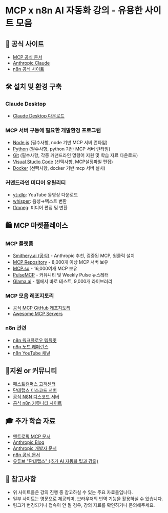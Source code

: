 # MCP x n8n AI 자동화 강의 - 유용한 사이트 모음

## 📌 공식 사이트

- [MCP 공식 문서](https://modelcontextprotocol.io/)
- [Anthropic Claude](https://claude.ai/)
- [n8n 공식 사이트](https://n8n.io/)

## 🛠️ 설치 및 환경 구축

### Claude Desktop
- [Claude Desktop 다운로드](https://claude.ai/download)

### MCP 서버 구동에 필요한 개발환경 프로그램
- [Node.js](https://nodejs.org/) (필수사항, node 기반 MCP 서버 런타임)
- [Python](https://www.python.org/) (필수사항, python 기반 MCP 서버 런타임)
- [Git](https://git-scm.com/) (필수사항, 각종 커맨드라인 명령어 지원 및 학습 자료 다운로드)
- [Visual Studio Code](https://code.visualstudio.com/) (선택사항, MCP설정파일 편집)
- [Docker](https://www.docker.com/) (선택사항, docker 기반 mcp 서버 설치)

### 커맨드라인 미디어 유틸리티
- [yt-dlp](https://github.com/yt-dlp/yt-dlp): YouTube 동영상 다운로드
- [whisper](https://github.com/openai/whisper): 음성→텍스트 변환
- [ffmpeg](https://ffmpeg.org/): 미디어 편집 및 변환

## 🛍️ MCP 마켓플레이스

### MCP 플랫폼
- [Smithery.ai (공식)](https://smithery.ai/) - Anthropic 추천, 검증된 MCP, 원클릭 설치
- [MCP Repository](https://mcprepository.com/) - 8,000개 이상 MCP 서버 보유
- [MCP.so](https://mcp.so) - 16,000여개 MCP 보유
- [PulseMCP](https://www.pulsemcp.com/) - 커뮤니티 및 Weekly Pulse 뉴스레터
- [Glama.ai](https://glama.ai/mcp) - 웹에서 바로 테스트, 9,000개 라이브러리

### MCP 모음 레포지토리
- [공식 MCP GitHub 레포지토리](https://github.com/modelcontextprotocol/servers)
- [Awesome MCP Servers](https://github.com/punkpeye/awesome-mcp-servers)

### n8n 관련
- [n8n 워크플로우 템플릿](https://n8n.io/workflows/)
- [n8n 노드 레퍼런스](https://docs.n8n.io/integrations/)
- [n8n YouTube 채널](https://www.youtube.com/@n8n-io)

## 💬지원 or 커뮤니티

- [패스트캠퍼스 고객센터](mailto:help@fastcampus.co.kr)
- [단테랩스 디스코드 서버](https://discord.gg/hMfgybcTJQ)
- [공식 N8N 디스코드 서버](https://discord.gg/n8n)
- [공식 n8n 커뮤니티 사이트](https://community.n8n.io)

## 🎓 추가 학습 자료

- [앤트로픽 MCP 문서](https://modelcontextprotocol.io/docs/tutorials/use-remote-mcp-server)
- [Anthropic Blog](https://www.anthropic.com/news)
- [Anthropic 개발자 문서](https://docs.anthropic.com/)
- [n8n 공식 문서](https://docs.n8n.io/)
- [유튜브 "단테랩스" (추가 AI 자동화 팁과 강의)](https://youtube.com/@단테랩스)

## 📝 참고사항

- 위 사이트들은 강의 진행 중 참고하실 수 있는 주요 자료들입니다.
- 일부 사이트는 영문으로 제공되며, 브라우저의 번역 기능을 활용하실 수 있습니다.
- 링크가 변경되거나 접속이 안 될 경우, 강의 자료를 확인하거나 문의해주세요.
